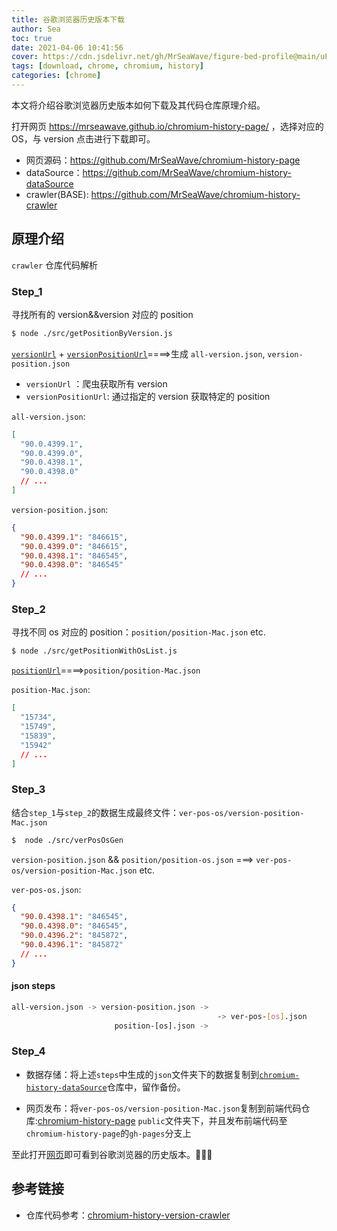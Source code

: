 ```yaml
---
title: 谷歌浏览器历史版本下载
author: Sea
toc: true
date: 2021-04-06 10:41:56
cover: https://cdn.jsdelivr.net/gh/MrSeaWave/figure-bed-profile@main/uPic/2021/GkcsTA_image-20210406112204323.png
tags: [download, chrome, chromium, history]
categories: [chrome]
---
```


本文将介绍谷歌浏览器历史版本如何下载及其代码仓库原理介绍。

<!--more-->

打开网页 https://mrseawave.github.io/chromium-history-page/ ，选择对应的 OS，与 version 点击进行下载即可。

- 网页源码：https://github.com/MrSeaWave/chromium-history-page
- dataSource：https://github.com/MrSeaWave/chromium-history-dataSource
- crawler(BASE): https://github.com/MrSeaWave/chromium-history-crawler

## 原理介绍

`crawler` 仓库代码解析

### Step_1

寻找所有的 version&&version 对应的 position

```bash getPositionByVersion
$ node ./src/getPositionByVersion.js
```

[`versionUrl`](https://chromium.googlesource.com/chromium/src/+refs) + [`versionPositionUrl`](https://omahaproxy.appspot.com/deps.json?version=])====>生成 `all-version.json`, `version-position.json`

- `versionUrl` ：爬虫获取所有 version
- `versionPositionUrl`: 通过指定的 version 获取特定的 position

`all-version.json`:

```json all-version.json
[
  "90.0.4399.1",
  "90.0.4399.0",
  "90.0.4398.1",
  "90.0.4398.0"
  // ...
]
```

`version-position.json`:

```json version-position.json
{
  "90.0.4399.1": "846615",
  "90.0.4399.0": "846615",
  "90.0.4398.1": "846545",
  "90.0.4398.0": "846545"
  // ...
}
```

### Step_2

寻找不同 os 对应的 position：`position/position-Mac.json` etc.

```bash getPositionWithOsList
$ node ./src/getPositionWithOsList.js
```

[`positionUrl`](<https://www.googleapis.com/storage/v1/b/chromium-browser-snapshots/o?delimiter=/&prefix=Mac/&fields=items(kind,mediaLink,metadata,name,size,updated),kind,prefixes,nextPageToken>)====>`position/position-Mac.json`

`position-Mac.json`:

```json position-Mac.json
[
  "15734",
  "15749",
  "15839",
  "15942"
  // ...
]
```

### Step_3

结合`step_1`与`step_2`的数据生成最终文件：`ver-pos-os/version-position-Mac.json`

```bash verPosOsGen.js
$  node ./src/verPosOsGen
```

`version-position.json` && `position/position-os.json` ===> `ver-pos-os/version-position-Mac.json` etc.

`ver-pos-os.json`:

```json ver-pos-os.json
{
  "90.0.4398.1": "846545",
  "90.0.4398.0": "846545",
  "90.0.4396.2": "845872",
  "90.0.4396.1": "845872"
  // ...
}
```

#### json steps

```bash json-steps
all-version.json -> version-position.json ->
                                              -> ver-pos-[os].json
                       position-[os].json ->
```

### Step_4

- 数据存储：将上述`steps`中生成的`json`文件夹下的数据复制到[`chromium-history-dataSource`](https://github.com/MrSeaWave/chromium-history-dataSource)仓库中，留作备份。

- 网页发布：将`ver-pos-os/version-position-Mac.json`复制到前端代码仓库:[chromium-history-page](https://github.com/MrSeaWave/chromium-history-page) `public`文件夹下，并且发布前端代码至`chromium-history-page`的`gh-pages`分支上

至此打开[网页](https://mrseawave.github.io/chromium-history-page/)即可看到谷歌浏览器的历史版本。🚀🚀🚀

## 参考链接

- 仓库代码参考：[chromium-history-version-crawler](https://github.com/vikyd/chromium-history-version-crawler)
